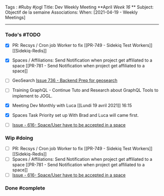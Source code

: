 Tags : #Ruby #jogl 
Title: Dev Weekly Meeting **April  *Week 16* **
Subject: Objectif de la semaine
Associations: 
When: [2021-04-19 - Weekly Meetings]

---
### Todo's #TODO 

- [x] PR: Recsys / Cron job Worker to fix [[PR-749 - Sidekiq Test Workers]] [[Sidekiq-Redis]]

- [x] Spaces / Affiliations: Send Notification when project get affiliated to a space
[[PR-781 - Send Notification when project get affiliated to a space]]

- [ ] GeoSearch 
[Issue 736 - Backend Prep for geosearch](https://gitlab.com/JOGL/JOGL/-/issues/736)

- [ ] Training GraphQL - Continue Tuto and Research about GraphQL Tools to implement to JOGL.
- [x] Meeting Dev Monthly with Luca [[Lundi 19 avril 2021]] 16:15
- [x] Spaces Task Priority set up With Brad and Luca will came first. 
 - [ ] [Issue - 616- Space/User have to be accepted in a space](https://gitlab.com/JOGL/JOGL/-/issues/616)

### Wip #doing 
- [ ] PR: Recsys / Cron job Worker to fix [[PR-749 - Sidekiq Test Workers]] [[Sidekiq-Redis]]
- [ ] Spaces / Affiliations: Send Notification when project get affiliated to a space
[[PR-781 - Send Notification when project get affiliated to a space]]
- [ ] [Issue - 616- Space/User have to be accepted in a space](https://gitlab.com/JOGL/JOGL/-/issues/616)

### Done #complete 